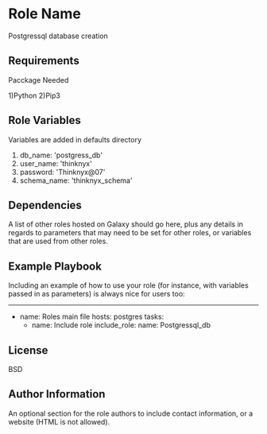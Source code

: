 Role Name
=========

Postgressql database creation

Requirements
------------

Pacckage Needed

1)Python
2)Pip3


Role Variables
--------------

Variables are added in defaults directory

1) db_name: 'postgress_db'
2) user_name: 'thinknyx'
3) password: 'Thinknyx@07'
4) schema_name: 'thinknyx_schema'


Dependencies
------------

A list of other roles hosted on Galaxy should go here, plus any details in regards to parameters that may need to be set for other roles, or variables that are used from other roles.

Example Playbook
----------------

Including an example of how to use your role (for instance, with variables passed in as parameters) is always nice for users too:

---
 - name: Roles main file
   hosts: postgres
   tasks:
     - name: Include role
       include_role:
         name: Postgressql_db

License
-------

BSD

Author Information
------------------

An optional section for the role authors to include contact information, or a website (HTML is not allowed).
